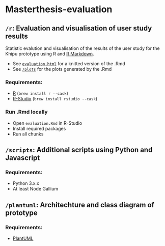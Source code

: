 # Masterthesis-evaluation

## `/r`: Evaluation and visualisation of user study results
Statistic evalution and visualisation of the results of the user study for the Khipu prototype using R and [R Markdown](https://rmarkdown.rstudio.com/).
- See [`evaluation.html`](/r/evaluation.html) for a knitted version of the .Rmd
- See [`/plots`](/r/plots) for the plots generated by the .Rmd
### Requirements:
- [R](https://www.r-project.org/) (`brew install r --cask`)
- [R-Studio](https://www.rstudio.com/) (`brew install rstudio --cask`)

### Run .Rmd locally
- Open `evaluation.Rmd` in R-Studio
- Install required packages
- Run all chunks

## `/scripts`: Additional scripts using Python and Javascript
### Requirements:
- Python 3.x.x
- At least Node Gallium

## `/plantuml`: Architechture and class diagram of prototype
### Requirements:
- [PlantUML](https://plantuml.com/en/)

